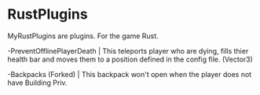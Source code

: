 # RustPlugins
MyRustPlugins are plugins. For the game Rust.

-PreventOfflinePlayerDeath | This teleports player who are dying, fills thier health bar and moves them to  a position defined in the config file. (Vector3)

-Backpacks (Forked) | This backpack won't open when the player does not have Building Priv.

